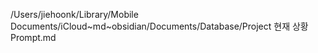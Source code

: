 /Users/jiehoonk/Library/Mobile Documents/iCloud~md~obsidian/Documents/Database/Project 현재 상황 Prompt.md